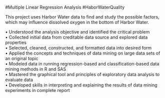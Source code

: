 #Multiple Linear Regression Analysis 
#HaborWaterQuality

This project uses Harbor Water data to find and study the possible factors, which may influence dissolved oxygen in the bottom of Harbor Water. <br /> 

•	Understood the analysis objective and identified the critical problem <br /> 
•	Collected initial data from creditable data source and explored data properties <br /> 
•	Selected, cleaned, constructed, and formatted data into desired form <br /> 
•	Applied the concepts and techniques of data mining on large data sets of an original topic <br /> 
•	Modeled data in running regression-based and classification-based data mining methods in R and SAS <br /> 
•	Mastered the graphical tool and principles of exploratory data analysis to evaluate data <br /> 
•	Developed skills in interpreting and explaining the results of data mining experiments in complete report <br /> 
